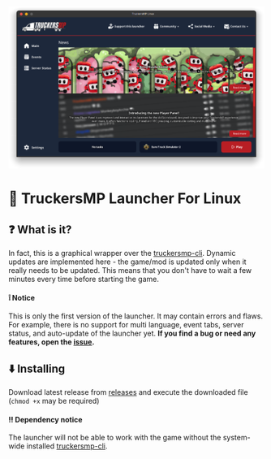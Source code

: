 ![Launcher window](https://github.com/ZzEdovec/truckersmp-linux/raw/refs/heads/main/launcher-window.png)
# 🚛 TruckersMP Launcher For Linux
## ❓ What is it?
In fact, this is a graphical wrapper over the [truckersmp-cli](https://github.com/truckersmp-cli/truckersmp-cli).
Dynamic  updates are implemented  here  - the game/mod is updated  only  when  it  really  needs to be updated.  This  means  that  you don't  have to wait a few  minutes  every  time  before  starting the game.
#### ❕ Notice
This is only the first version of the launcher. It may contain errors and flaws. For example, there is no support for multi language, event tabs, server status, and auto-update of the launcher yet. **If you find a bug or need any features, open the [issue](https://github.com/ZzEdovec/truckersmp-linux/issues).**

## ⬇️ Installing
Download latest release from [releases](https://github.com/ZzEdovec/truckersmp-linux/releases) and execute the downloaded file (`chmod +x` may be required)
#### ‼️ Dependency notice
The launcher will not be able to work with the game without the system-wide installed [truckersmp-cli](https://github.com/truckersmp-cli/truckersmp-cli).
